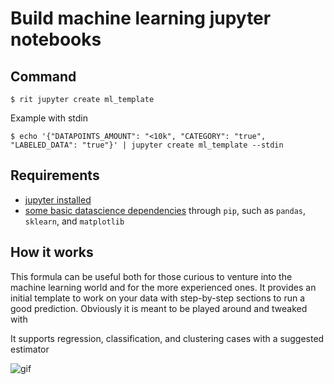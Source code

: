 # Build machine learning jupyter notebooks

## Command

`$ rit jupyter create ml_template`

Example with stdin

`$ echo '{"DATAPOINTS_AMOUNT": "<10k", "CATEGORY": "true", "LABELED_DATA": "true"}' | jupyter create ml_template --stdin`

## Requirements

- [jupyter installed](https://jupyter.org/install)
- [some basic datascience dependencies](https://pip.pypa.io/en/stable/installing/) through `pip`, such as `pandas`, `sklearn`, and `matplotlib`

## How it works

This formula can be useful both for those curious to venture into the machine learning world 
and for the more experienced ones. It provides an initial template to work on your data
with step-by-step sections to run a good prediction. Obviously it is meant to be played
around and tweaked with 

It supports regression, classification, and clustering cases with a suggested estimator

![gif](https://media.giphy.com/media/hvMGk134I7zO6j2Zkv/giphy.gif)
